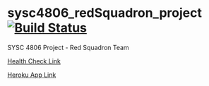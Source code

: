 # sysc4806_redSquadron_project [![Build Status](https://travis-ci.org/gsteelex/sysc4806_redSquadron_project.svg?branch=master)](https://travis-ci.org/gsteelex/sysc4806_redSquadron_project)
SYSC 4806 Project - Red Squadron Team 

[Health Check Link](https://sysc4806-red-squadron-project.herokuapp.com/healthCheck)

[Heroku App Link](https://sysc4806-red-squadron-project.herokuapp.com/healthCheck)
